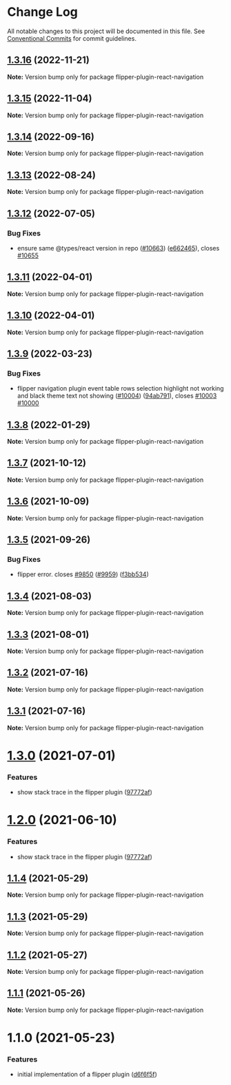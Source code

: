 # Change Log

All notable changes to this project will be documented in this file.
See [Conventional Commits](https://conventionalcommits.org) for commit guidelines.

## [1.3.16](https://github.com/react-navigation/react-navigation/compare/flipper-plugin-react-navigation@1.3.15...flipper-plugin-react-navigation@1.3.16) (2022-11-21)

**Note:** Version bump only for package flipper-plugin-react-navigation

## [1.3.15](https://github.com/react-navigation/react-navigation/compare/flipper-plugin-react-navigation@1.3.14...flipper-plugin-react-navigation@1.3.15) (2022-11-04)

**Note:** Version bump only for package flipper-plugin-react-navigation

## [1.3.14](https://github.com/react-navigation/react-navigation/compare/flipper-plugin-react-navigation@1.3.12...flipper-plugin-react-navigation@1.3.14) (2022-09-16)

**Note:** Version bump only for package flipper-plugin-react-navigation

## [1.3.13](https://github.com/react-navigation/react-navigation/compare/flipper-plugin-react-navigation@1.3.12...flipper-plugin-react-navigation@1.3.13) (2022-08-24)

**Note:** Version bump only for package flipper-plugin-react-navigation

## [1.3.12](https://github.com/react-navigation/react-navigation/compare/flipper-plugin-react-navigation@1.3.11...flipper-plugin-react-navigation@1.3.12) (2022-07-05)

### Bug Fixes

* ensure same @types/react version in repo ([#10663](https://github.com/react-navigation/react-navigation/issues/10663)) ([e662465](https://github.com/react-navigation/react-navigation/commit/e6624653fbbd931158dbebd17142abf9637205b6)), closes [#10655](https://github.com/react-navigation/react-navigation/issues/10655)

## [1.3.11](https://github.com/react-navigation/react-navigation/compare/flipper-plugin-react-navigation@1.3.10...flipper-plugin-react-navigation@1.3.11) (2022-04-01)

**Note:** Version bump only for package flipper-plugin-react-navigation

## [1.3.10](https://github.com/react-navigation/react-navigation/compare/flipper-plugin-react-navigation@1.3.9...flipper-plugin-react-navigation@1.3.10) (2022-04-01)

**Note:** Version bump only for package flipper-plugin-react-navigation

## [1.3.9](https://github.com/react-navigation/react-navigation/compare/flipper-plugin-react-navigation@1.3.8...flipper-plugin-react-navigation@1.3.9) (2022-03-23)

### Bug Fixes

* flipper navigation plugin event table rows selection highlight not working and black theme text not showing ([#10004](https://github.com/react-navigation/react-navigation/issues/10004)) ([94ab791](https://github.com/react-navigation/react-navigation/commit/94ab791cae5061455f036cd3f6bc7fa63167e7c7)), closes [#10003](https://github.com/react-navigation/react-navigation/issues/10003) [#10000](https://github.com/react-navigation/react-navigation/issues/10000)

## [1.3.8](https://github.com/react-navigation/react-navigation/compare/flipper-plugin-react-navigation@1.3.7...flipper-plugin-react-navigation@1.3.8) (2022-01-29)

**Note:** Version bump only for package flipper-plugin-react-navigation

## [1.3.7](https://github.com/react-navigation/react-navigation/compare/flipper-plugin-react-navigation@1.3.6...flipper-plugin-react-navigation@1.3.7) (2021-10-12)

**Note:** Version bump only for package flipper-plugin-react-navigation

## [1.3.6](https://github.com/react-navigation/react-navigation/compare/flipper-plugin-react-navigation@1.3.5...flipper-plugin-react-navigation@1.3.6) (2021-10-09)

**Note:** Version bump only for package flipper-plugin-react-navigation

## [1.3.5](https://github.com/react-navigation/react-navigation/compare/flipper-plugin-react-navigation@1.3.4...flipper-plugin-react-navigation@1.3.5) (2021-09-26)

### Bug Fixes

* flipper error. closes [#9850](https://github.com/react-navigation/react-navigation/issues/9850)  ([#9959](https://github.com/react-navigation/react-navigation/issues/9959)) ([f3bb534](https://github.com/react-navigation/react-navigation/commit/f3bb53401804bb93ea83c97752f0644e77db736e))

## [1.3.4](https://github.com/react-navigation/react-navigation/compare/flipper-plugin-react-navigation@1.3.3...flipper-plugin-react-navigation@1.3.4) (2021-08-03)

**Note:** Version bump only for package flipper-plugin-react-navigation

## [1.3.3](https://github.com/react-navigation/react-navigation/compare/flipper-plugin-react-navigation@1.3.2...flipper-plugin-react-navigation@1.3.3) (2021-08-01)

**Note:** Version bump only for package flipper-plugin-react-navigation

## [1.3.2](https://github.com/react-navigation/react-navigation/compare/flipper-plugin-react-navigation@1.3.1...flipper-plugin-react-navigation@1.3.2) (2021-07-16)

**Note:** Version bump only for package flipper-plugin-react-navigation

## [1.3.1](https://github.com/react-navigation/react-navigation/compare/flipper-plugin-react-navigation@1.3.0...flipper-plugin-react-navigation@1.3.1) (2021-07-16)

**Note:** Version bump only for package flipper-plugin-react-navigation

# [1.3.0](https://github.com/react-navigation/react-navigation/compare/flipper-plugin-react-navigation@1.1.4...flipper-plugin-react-navigation@1.3.0) (2021-07-01)

### Features

* show stack trace in the flipper plugin ([97772af](https://github.com/react-navigation/react-navigation/commit/97772affa3c8f26489f0bdbfb6872ef4377b8ed1))

# [1.2.0](https://github.com/react-navigation/react-navigation/compare/flipper-plugin-react-navigation@1.1.4...flipper-plugin-react-navigation@1.2.0) (2021-06-10)

### Features

* show stack trace in the flipper plugin ([97772af](https://github.com/react-navigation/react-navigation/commit/97772affa3c8f26489f0bdbfb6872ef4377b8ed1))

## [1.1.4](https://github.com/react-navigation/react-navigation/compare/flipper-plugin-react-navigation@1.1.3...flipper-plugin-react-navigation@1.1.4) (2021-05-29)

**Note:** Version bump only for package flipper-plugin-react-navigation

## [1.1.3](https://github.com/react-navigation/react-navigation/compare/flipper-plugin-react-navigation@1.1.2...flipper-plugin-react-navigation@1.1.3) (2021-05-29)

**Note:** Version bump only for package flipper-plugin-react-navigation

## [1.1.2](https://github.com/react-navigation/react-navigation/compare/flipper-plugin-react-navigation@1.1.1...flipper-plugin-react-navigation@1.1.2) (2021-05-27)

**Note:** Version bump only for package flipper-plugin-react-navigation

## [1.1.1](https://github.com/react-navigation/react-navigation/compare/flipper-plugin-react-navigation@1.1.0...flipper-plugin-react-navigation@1.1.1) (2021-05-26)

**Note:** Version bump only for package flipper-plugin-react-navigation

# 1.1.0 (2021-05-23)

### Features

* initial implementation of a flipper plugin ([d6f6f5f](https://github.com/react-navigation/react-navigation/commit/d6f6f5f94db85bd9166a5a97889c37690846d519))
